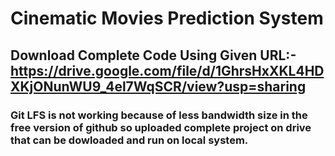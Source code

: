 # Cinematic Movies Prediction System
## Download Complete Code Using Given URL:- https://drive.google.com/file/d/1GhrsHxXKL4HDXKjONunWU9_4el7WqSCR/view?usp=sharing
### Git LFS is not working because of less bandwidth size in the free version of github so uploaded complete project on drive that can be dowloaded and run on local system.




